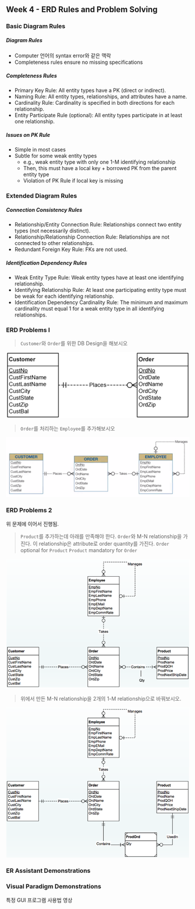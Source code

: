## Week 4 - ERD Rules and Problem Solving

### Basic Diagram Rules

##### Diagram Rules

- Computer 언어의 syntax error와 같은 맥락
- Completeness rules ensure no missing specifications

##### Completeness Rules
- Primary Key Rule: All entity types have a PK (direct or indirect).
- Naming Rule: All entity types, relationships, and attributes have a name.
- Cardinality Rule: Cardinality is specified in both directions for each relationship.
- Entity Participate Rule (optional): All entity types participate in at least one relationship.

##### Issues on PK Rule
- Simple in most cases
- Subtle for some weak entity types
  - e.g., weak entity type with only one 1-M identifying relationship
  - Then, this must have a local key + borrowed PK from the parent entity type
  - Violation of PK Rule if local key is missing


### Extended Diagram Rules

##### Connection Consistency Rules
- Relationship/Entity Connection Rule: Relationships connect two entity types (not necessarily distinct).
- Relationship/Relationship Connection Rule: Relationships are not connected to other relationships.
- Redundant Foreign Key Rule: FKs are not used.

##### Identification Dependency Rules
- Weak Entity Type Rule: Weak entity types have at least one identifying relationship.
- Identifying Relationship Rule: At least one participating entity type must be weak for each identifying relationship.
- Identification Dependency Cardinality Rule:
  The minimum and maximum cardinality must equal 1 for a weak entity type in all identifying relationships.


### ERD Problems I

> `Customer`와 `Order`를 위한 DB Design을 해보시오

![](images/week4-2-problem1-customer-and-order.png)

> `Order`를 처리하는 `Employee`를 추가해보시오

![](images/week4-2-problem1-add-employee.png)


### ERD Problems 2

위 문제에 이어서 진행됨.

> `Product`를 추가하는데 아래를 만족해야 한다.
> `Order`와 M-N relationship을 가진다.
> 이 relationship은 attribute로 order quantity를 가진다.
> `Order` optional for `Product`
> `Product` mandatory for `Order`

![](images/week4-2-problem2-add-product.png)

> 위에서 만든 M-N relationship을 2개의 1-M relationship으로 바꿔보시오.

![](images/week4-2-problem2-convert-relationship.png)


### ER Assistant Demonstrations
### Visual Paradigm Demonstrations

특정 GUI 프로그램 사용법 영상
